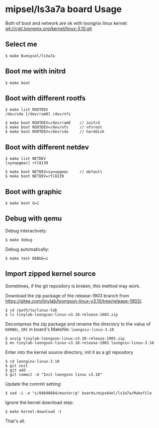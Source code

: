 
# mipsel/ls3a7a board Usage

Both of boot and network are ok with loongnix linux kernel: [git://cgit.loongnix.org/kernel/linux-3.10.git](http://cgit.loongnix.org/cgit/linux-3.10/)

## Select me

    $ make B=mipsel/ls3a7a

## Boot me with initrd

    $ make boot

## Boot with different rootfs

    $ make list ROOTDEV
    /dev/sda [/dev/ram0] /dev/nfs

    $ make boot ROOTDEV=/dev/ram0    // initrd
    $ make boot ROOTDEV=/dev/nfs     // nfsroot
    $ make boot ROOTDEV=/dev/sda     // harddisk

## Boot with different netdev

    $ make list NETDEV
    [synopgmac] rtl8139

    $ make boot NETDEV=synopgmac     // default
    $ make boot NETDEV=rtl8139

## Boot with graphic

    $ make boot G=1

## Debug with qemu

  Debug interactively:

    $ make debug

  Debug automatically:

    $ make test DEBUG=1

## Import zipped kernel source

  Sometimes, if the git repository is broken, this method may work.

  Download the zip package of the release-1903 branch from <https://gitee.com/tinylab/loongson-linux-v3.10/tree/release-1903/>.

    $ cd /path/to/linux-lab
    $ ls tinylab-loongson-linux-v3.10-release-1903.zip

  Decompress the zip package and rename the directory to the value of `KERNEL_SRC` in board's Makefile: `loongnix-linux-3.10`

    $ unzip tinylab-loongson-linux-v3.10-release-1903.zip
    $ mv tinylab-loongson-linux-v3.10-release-1903 loongnix-linux-3.10

  Enter into the kernel source directory, init it as a git repository

    $ cd loonginx-linux-3.10
    $ git init
    $ git add .
    $ git commit -m "Init loongson linux v3.10"

  Update the commit setting:

    $ sed -i -e "s/04b98684/master/g" boards/mips64el/ls3a7a/Makefile

  Ignore the kernel download step:

    $ make kernel-download -t

  That's all.
